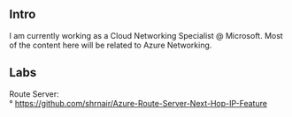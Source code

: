 ## Intro 
I am currently working as a Cloud Networking Specialist @ Microsoft. Most of the content here will be related to Azure Networking.

## Labs
Route Server:
<Br>
      ° https://github.com/shrnair/Azure-Route-Server-Next-Hop-IP-Feature
<!--

## AVS
<Br>
      ° https://github.com/shrnair/Azure-Route-Server-Next-Hop-IP-Feature](https://github.com/shrnair/AS-path-Prepends-with-Azure-VMware-Solution
<!--
**shrnair/shrnair** is a ✨ _special_ ✨ repository because its `README.md` (this file) appears on your GitHub profile.

Here are some ideas to get you started:

- 🔭 I’m currently working on ...
- 🌱 I’m currently learning ...
- 👯 I’m looking to collaborate on ...
- 🤔 I’m looking for help with ...
- 💬 Ask me about ...
- 📫 How to reach me: ...
- 😄 Pronouns: ...
- ⚡ Fun fact: ...
-->
